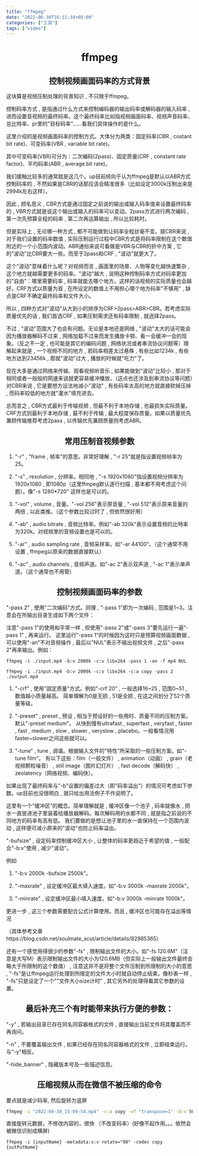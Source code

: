 ```yaml
---
title: "ffmpeg"
date: "2022-06-30T16:31:34+08:00"
categories: ["工具"]
tags: ["video"]
---
```


# ffmpeg

## 控制视频画面码率的方式背景

这块算是视频压制处理的背景知识 , 不只限于ffmpeg。

控制码率方式 , 是指通过什么方式来控制编码器的输出码率或解码器的输入码率 , 进而设置音视频的最终码率。这个最终码率比如指视频画面码率、视频声音码率、总比特率、pr里的"目标码率"……看我们具体操作的是什么。

这里介绍的是视频画面码率的控制方式。大体分为两类：固定码率(CBR , costant bit rate)、可变码率(VBR , variable bit rate)。

其中可变码率(VBR)可分为：二次编码(2pass)、固定质量(CRF , constant rate factor)、平均码率(ABR , average bit rate)。

我们接触比较多的通常就是这几个。up目前倾向于认为ffmpeg是默认以ABR方式控制码率的 , 不然如果是CBR的话那应该会精准很多（比如设定3000k压制出来是2994k左右这样）。

因此 , 顾名思义 , CBR方式是通过固定之前说的输出或输入码率值来设置最终码率的 , VBR方式就是说这个输出或输入的码率可以变动。2pass方式进行两次编码 , 第一次先预算全程的码率 , 第二次再运算输出 , 所以比较耗时。

但是实际上 , 无论哪一种方式 , 都不可能做到让码率全程丝毫不变。就CBR来说 , 对于我们设置的码率数值 , 实际压制运行过程中CBR方式是将码率限制在这个数值附近的一个小范围内波动。ABR通俗来说可看做是VBR与CBR的折中方案 ,
它的"波动"比CBR要大一些。而至于2pass和CRF , "波动"就更大了。

这个"波动"意味着什么呢？对视频而言 , 画面里的场景、人物等变化越快速繁杂 , 这个地方就越需要更多的码率。"波动"越大 , 说明这种控制码率方式对码率更加的"自由"：哪里需要码率 ,
码率就能去哪个地方。这样的话视频的实际质量也会越好。CRF方式以质量为首 , 在所设定的数值上不用担心哪个地方码率"不够用" , 缺点是CRF不确定最终码率和文件大小。

所以 , 四种方式对"波动"从大到小的排序为CRF>2pass>ABR>CBR。若考虑实际质量优先的话 , 我们首选CRF , 如果压制需求还有码率限制 , 就选择2pass。

不过 , "波动"范围大了也会有问题。无论是本地还是网络 , "波动"太大的话可能会因为播放器解码不过来 , 网络加载不过来而发生播放卡顿、看一会缓冲一会的现象。（反之不一定 , 也可能是其它的编码问题 ,
网络状况或者串流协议问题等）理解起来就是 , 一个视频不同的地方 , 若码率相差太过悬殊 , 有些比如1234k , 有些地方达到23456k , 那就"波动"过大 , 播放的时候就"吃力"了。

现在大多是通过网络来传输、观看视频听音乐 , 如果能做到"波动"比较小 , 那对于相同或者一般般的网速来说就更容易缓冲播放。（这点也还涉及到串流协议等问题）对CBR来说 , 它是要想方设法地减小"波动" , 有些码率太高的地方就直接砍掉压掉
, 而码率较低的地方就"灌水"填充进去。

总而言之 , CBR方式最利于传输视频 , 但最不利于本地存储 , 也最损失实际质量。CRF方式则最利于本地存储 , 最不利于传输 , 最大程度保存质量。如果以质量优先兼顾传输推荐考虑2pass , 以传输优先兼顾质量则考虑ABR。

## 常用压制音视频参数

1. "-r" , "frame , 帧率"的意思。非常好理解 , "-r 25"就是指设置视频帧率为25。

2. "-s" , resolution , 分辨率。相同地 , "-s 1920x1080"指设置视频分辨率为1920x1080 , 即1080p（这里ffmpeg默认逐行扫描 , 基本都不用考虑这个问题）。像"-s 1280*720"
   这样也是可以的。

3. "-vol" , volume , 音量。"-vol 256"表示原音量 , "-vol 512"表示原来音量的两倍 , 以此类推。（这个参数比较过时了 , 但依然很好用）

4. "-ab" , audio bitrate , 音频比特率。例如"-ab 320k"表示设置音频的比特率为320k。对视频里的音频设置也是可以的。

5. "-ar" , audio sampling rate , 音频采样率。如"-ar 44100"。（这个通常不用设置 , ffmpeg以原来的数据直接默认）

6. "-ac" , audio channels , 音频声道。如"-ac 2"表示双声道 , "-ac 1"表示单声道。（这个通常也不用管）

## 控制视频画面码率的参数

"-pass 2" , 使用"二次编码"方式。同理 , "-pass 1"即为一次编码 , 范围是1~3。注意会在所输出目录生成如下两个文件：

注意"-pass 1"的使用和平常一样 , 但使用"-pass 2"或"-pass 3"要先运行一遍"-pass 1" , 再来运行。 这里运行"-pass 1"的时候因为这时只是预算视频画面数据 , 可以使用"-an"不对音频操作 ,
最后以"NUL"表示不输出视频文件 , 之后"-pass 2"再来输出。例如：

```shell
ffmpeg -i ./input.mp4 -b:v 2000k -c:v libx264 -pass 1 -an -f mp4 NUL
```

```shell
ffmpeg -i ./input.mp4 -b:v 2000k -c:v libx264 -c:a copy -pass 2 ./output.mp4
```

1. "-crf" , 使用"固定质量"方式。例如"-crf 20" , 一般选择16~25 , 范围0~51 , 数值越小质量越高。 简单理解为0是无损 , 51是全损 , 在这之间划分了52个质量等级。

2. "-preset" , preset , 预设 , 相当于预设好的一些用时、质量不同的压制方案。默认"-preset medium"。 从快到慢有ultrafast , superfast , veryfast , faster ,
   fast , medium , slow , slower , veryslow , placebo。一般看情况用faster~slower之间这些就可以。

3. "-tune" , tune , 调谐。根据输入文件的"特性"所采取的一些压制方案。如"-tune film"。 有以下这些：film（一般文件） , animation（动画） , grain（老视频颗粒噪音） , still
   image（图片幻灯片） , fast decode（解码快） , zeolatency（网络视频、编码快）。

如果出现了最终码率与"-b"设置的偏差过大（即"码率溢出"）的情况可考虑如下参数。up目前也没很明白 , 就只给出用法例子不作说明了。

这里有一个"缓冲区"的概念。简单理解就是 , 缓冲区像一个池子 , 码率就像水 , 把水一直放进池子里装着给播放器解码。每次解码用的水都不同 , 就是指之前说的不同地方的码率有高有低。 我们要做的是想让池子里的水一直保持在一个范围内波动 ,
这样便可减小原来的"波动"也防止码率溢出。

"-bufsize" , 设定码率控制缓冲区大小 , 让整体的码率更趋近于希望的值 , 一般配合"-b:v"使用 , 减少"波动"。

例如

1. "-b:v 2000k -bufsize 2500k"。

2. "-maxrate" , 设定缓冲区最大填入速度。如"-b:v 3000k -maxrate 2000k"。

3. "-minrate" , 设定缓冲区最小填入速度。如"-b:v 3000k -minrate 1000k"。

更进一步 , 这三个参数需要配合公式计算使用。而且 , 缓冲区也可能存在溢出等情况

（具体参考文章https://blog.csdn.net/soulmate_scut/article/details/82985365）

还有一个感觉用得很少的参数"-fs" , 限制输出文件的大小。如"-fs 120.6M"（注意是大写M）表示限制输出文件的大小为120.6MB（但实际上一般输出文件最终会略大于所限制的这个数值） ,
注意这并不是将整个文件压制到所限制的大小的意思 , "-fs"是让ffmpeg运行处理到所限定的文件大小时就自动停止结束。像秒表一样 , "-fs"只是设定了一个""文件大小size计时" , 其它另外的处理得看其它参数的设置。

## 最后补充三个有时能带来执行方便的参数：

"-y" , 若输出目录已存在同名同容器格式的文件 , 直接输出当前文件将其覆盖而不再询问。

"-n" , 不要覆盖输出文件 , 如果已经存在同名同容器格式的文件 , 立即结束运行。与"-y"相反。

"-hide_banner" , 隐藏版本号及一些描述信息。

## 压缩视频从而在微信不被压缩的命令

要点就是减少码率, 然后旋转为竖屏

```bash
ffmpeg -i "2022-06-30_15-09-54.mp4" -c:a copy -vf "transpose=1" -b:v 500k -bufsize 500k 2022-06-30_15-35-10.cp1.mp4
```

直接旋转元数据，不修改内容的，很快 （不改变码率）(好像不起作用。。。依然会被微信识别成横屏)
```shell
ffmpeg -i {inputName} -metadata:s:v rotate="90" -codec copy {outPutName}
```

<style>
.main-inner {
   width: 1000px !important;
   }
   h1, h2, h3 {
   text-align: center;
}
</style>